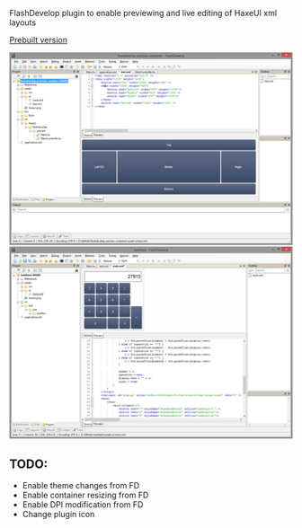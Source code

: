 FlashDevelop plugin to enable previewing and live editing of HaxeUI xml layouts

<a href="https://github.com/ianharrigan/HaxeUILayoutPreview/blob/master/HaxeUILayoutPreview/build/HaxeUILayoutPreview.zip?raw=true">Prebuilt version</a>

<img src="https://github.com/ianharrigan/HaxeUILayoutPreview/blob/master/HaxeUILayoutPreview/docs/split_editing.png" />
<img src="https://github.com/ianharrigan/HaxeUILayoutPreview/blob/master/HaxeUILayoutPreview/docs/calc_preview.png" />

TODO:
-------------------------
 - Enable theme changes from FD
 - Enable container resizing from FD
 - Enable DPI modification from FD
 - Change plugin icon
 